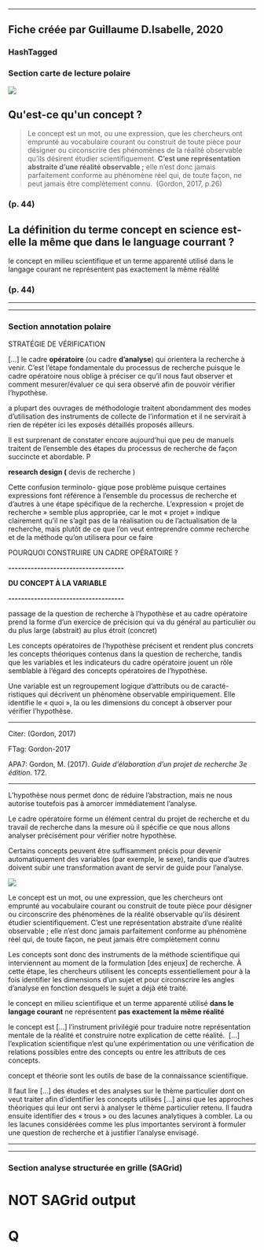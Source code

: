 
----
Fiche créée par Guillaume D.Isabelle, 2020 
---- 

### HashTagged 


### Section carte de lecture polaire
![](afd655e7-1544-46ce-b653-70943dcbcd64)



## Qu'est-ce qu'un **concept** ?


>Le concept est un mot, ou une expression, que les chercheurs ont emprunté au vocabulaire courant ou construit de toute pièce pour désigner ou circonscrire des phénomènes de la réalité observable qu’ils désirent étudier scientifiquement. **C’est une représentation abstraite d’une réalité observable ;** elle n’est donc jamais parfaitement conforme au phénomène réel qui, de toute façon, ne peut jamais être complètement connu.  (Gordon, 2017, p.26)




### (p. 44) 






## La définition du terme concept en science est-elle la même que dans le language courrant ?


le concept en milieu scientifique et un terme apparenté utilisé dans le langage courant ne représentent pas exactement la même réalité




### (p. 44) 






----

----

### Section annotation polaire
STRATÉGIE DE VÉRIFICATION



 [...] le cadre **opératoire** (ou cadre **d’analyse**) qui orientera la recherche à venir. C’est l’étape fondamentale du processus de recherche puisque le cadre opératoire nous oblige à préciser ce qu’il nous faut observer et comment mesurer/évaluer ce qui sera observé afin de pouvoir vérifier l’hypothèse.



a plupart des ouvrages de méthodologie traitent abondamment des modes d’utilisation des instruments de collecte de l’information et il ne servirait à rien de répéter ici les exposés détaillés proposés ailleurs.



Il est surprenant de constater encore aujourd’hui que peu de manuels traitent de l’ensemble des étapes du processus de recherche de façon succincte et abordable. P



**research design (** devis de recherche )



Cette confusion terminolo- gique pose problème puisque certaines expressions font référence à l’ensemble du processus de recherche et d’autres à une étape spécifique de la recherche. L’expression « projet de recherche » semble plus appropriée, car le mot « projet » indique clairement qu’il ne s’agit pas de la réalisation ou de l’actualisation de la recherche, mais plutôt de ce que l’on veut entreprendre comme recherche et de la méthode qu’on utilisera pour ce faire



POURQUOI CONSTRUIRE UN CADRE OPÉRATOIRE ?



**------------------------------------**

**DU CONCEPT À LA VARIABLE**

**------------------------------------**



passage de la question de recherche à l’hypothèse et au cadre opératoire prend la forme d’un exercice de précision qui va du général au particulier ou du plus large (abstrait) au plus étroit (concret)



Les concepts opératoires de l’hypothèse précisent et rendent plus concrets les concepts théoriques contenus dans la question de recherche, tandis que les variables et les indicateurs du cadre opératoire jouent un rôle semblable à l’égard des concepts opératoires de l’hypothèse.



Une variable est un regroupement logique d’attributs ou de caracté- ristiques qui décrivent un phénomène observable empiriquement. Elle identifie le « quoi », la ou les dimensions du concept à observer pour vérifier l’hypothèse.



--------------------------------------------------

Citer: (Gordon, 2017)

FTag: Gordon-2017

APA7: Gordon, M. (2017). _Guide d’élaboration d’un projet de recherche 3e édition_. 172.

-----------------------------------------------------------



L’hypothèse nous permet donc de réduire l’abstraction, mais ne nous autorise toutefois pas à amorcer immédiatement l’analyse.



Le cadre opératoire forme un élément central du projet de recherche et du travail de recherche dans la mesure où il spécifie ce que nous allons analyser précisément pour vérifier notre hypothèse.



Certains concepts peuvent être suffisamment précis pour devenir automatiquement des variables (par exemple, le sexe), tandis que d’autres doivent subir une transformation avant de servir de guide pour l’analyse.





![](12F6DtVQUXdqRemaR4P1.png)



Le concept est un mot, ou une expression, que les chercheurs ont emprunté au vocabulaire courant ou construit de toute pièce pour désigner ou circonscrire des phénomènes de la réalité observable qu’ils désirent étudier scientifiquement. C’est une représentation abstraite d’une réalité observable ; elle n’est donc jamais parfaitement conforme au phénomène réel qui, de toute façon, ne peut jamais être complètement connu



Les concepts sont donc des instruments de la méthode scientifique qui interviennent au moment de la formulation [des enjeux] de recherche. À cette étape, les chercheurs utilisent les concepts essentiellement pour à la fois identifier les dimensions d’un sujet et pour circonscrire les angles d’analyse en fonction desquels le sujet a déjà été traité.



le concept en milieu scientifique et un terme apparenté utilisé **dans le langage courant** ne représentent **pas exactement la même réalité**



le concept est [...] l’instrument privilégié pour traduire notre représentation mentale de la réalité et construire notre explication de cette réalité.  [...] l’explication scientifique n’est qu’une expérimentation ou une vérification de relations possibles entre des concepts ou entre les attributs de ces concepts.



concept et théorie sont les outils de base de la connaissance scientifique.



Il faut lire [...] des études et des analyses sur le thème particulier dont on veut traiter afin d’identifier les concepts utilisés [...] ainsi que les approches théoriques qui leur ont servi à analyser le thème particulier retenu. Il faudra ensuite identifier des « trous » ou des lacunes analytiques à combler. La ou les lacunes considérées comme les plus importantes serviront à formuler une question de recherche et à justifier l’analyse envisagé.






----

----



### Section analyse structurée en grille (SAGrid)


# NOT SAGrid output

# Q

